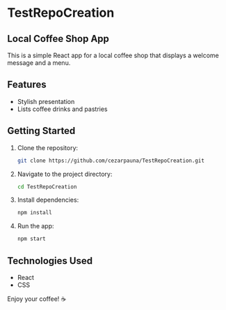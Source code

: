 # TestRepoCreation

## Local Coffee Shop App

This is a simple React app for a local coffee shop that displays a welcome message and a menu.

## Features
- Stylish presentation
- Lists coffee drinks and pastries

## Getting Started

1. Clone the repository:
   ```bash
   git clone https://github.com/cezarpauna/TestRepoCreation.git
   ```
2. Navigate to the project directory:
   ```bash
   cd TestRepoCreation
   ```
3. Install dependencies:
   ```bash
   npm install
   ```
4. Run the app:
   ```bash
   npm start
   ```

## Technologies Used
- React
- CSS

Enjoy your coffee! ☕